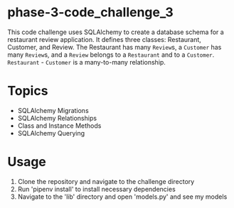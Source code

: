 # phase-3-code_challenge_3
This code challenge uses SQLAlchemy to create a database schema for a restaurant review application. It defines three classes: Restaurant, Customer, and Review.
The Restaurant  has many `Review`s, a `Customer` has many `Review`s, and a `Review` belongs to a `Restaurant` and to a `Customer`. `Restaurant` - `Customer` is a many-to-many relationship.

# Topics
- SQLAlchemy Migrations
- SQLAlchemy Relationships
- Class and Instance Methods
- SQLAlchemy Querying

# Usage
1. Clone the repository and navigate to  the challenge directory
2. Run 'pipenv install' to install necessary dependencies
3. Navigate to the 'lib' directory and open 'models.py' and see my models

